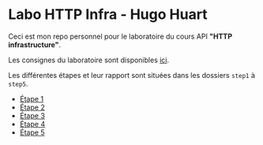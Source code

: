 # Labo HTTP Infra - Hugo Huart

Ceci est mon repo personnel pour le laboratoire du cours API **"HTTP infrastructure"**.

Les consignes du laboratoire sont disponibles [ici](./INSTRUCTIONS.md).

Les différentes étapes et leur rapport sont situées dans les dossiers `step1` à `step5`.

- [Étape 1](./step1/)
- [Étape 2](./step2/)
- [Étape 3](./step3/)
- [Étape 4](./step4/)
- [Étape 5](./step5/)
